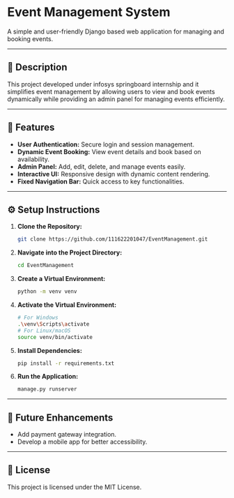 # **Event Management System**  

A simple and user-friendly Django based web application for managing and booking events.  

---

## 📝 **Description**  

This project developed under infosys springboard internship and it  simplifies event management by allowing users to view and book events dynamically while providing an admin panel for managing events efficiently.  

---

## 🚀 **Features**  
- **User Authentication:** Secure login and session management.  
- **Dynamic Event Booking:** View event details and book based on availability.  
- **Admin Panel:** Add, edit, delete, and manage events easily.  
- **Interactive UI:** Responsive design with dynamic content rendering.  
- **Fixed Navigation Bar:** Quick access to key functionalities.  

---

## ⚙️ **Setup Instructions**  

1. **Clone the Repository:**  
   ```bash  
   git clone https://github.com/111622201047/EventManagement.git  
   ```  

2. **Navigate into the Project Directory:**  
   ```bash  
   cd EventManagement  
   ```  

3. **Create a Virtual Environment:**  
   ```bash  
   python -m venv venv  
   ```  

4. **Activate the Virtual Environment:**  
   ```bash  
   # For Windows  
   .\venv\Scripts\activate  
   # For Linux/macOS  
   source venv/bin/activate  
   ```  

5. **Install Dependencies:**  
   ```bash  
   pip install -r requirements.txt  
   ```  

6. **Run the Application:**  
   ```bash  
   manage.py runserver 
   ```  

---

## 🌟 **Future Enhancements**  
- Add payment gateway integration.   
- Develop a mobile app for better accessibility.  

---


## 📄 **License**  
This project is licensed under the MIT License.  

  
